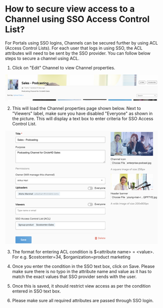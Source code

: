 # How to secure view access to a Channel using SSO Access Control List?

For Portals using SSO logins, Channels can be secured further by using ACL \(Access Control Lists\). For each user that logs in using SSO, the ACL attributes will need to be sent by the SSO provider. You can follow below steps to secure a channel using ACL.

1. Click on "Edit" Channel to view Channel properties. 

![Channel Details Page](../.gitbook/assets/image%20%2818%29.png)

2. This will load the Channel properties page shown below. Next to "Viewers" label, make sure you have disabled "Everyone" as shown in the picture. This will display a text box to enter criteria for SSO Access Control List. 

![Channel Edit Page](../.gitbook/assets/image%20%287%29.png)

3. The format for entering ACL condition is $&lt;attribute name&gt; = &lt;value&gt;. For e.g. $costcenter=34, $organization=product marketing

4. Once you enter the condition in the SSO text box, click on Save. Please make sure there is no typo in the attribute name and value as it has to match the exact values that SSO provider sends with the user. 

5. Once this is saved, it should restrict view access as per the condition entered in SSO text box.

6. Please make sure all required attributes are passed through SSO login. 



